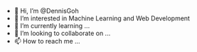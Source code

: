 - 👋 Hi, I’m @DennisGoh
- 👀 I’m interested in Machine Learning and Web Development
- 🌱 I’m currently learning ...
- 💞️ I’m looking to collaborate on ...
- 📫 How to reach me ...

<!---
DennisGoh96/DennisGoh96 is a ✨ special ✨ repository because its `README.md` (this file) appears on your GitHub profile.
You can click the Preview link to take a look at your changes.
--->
